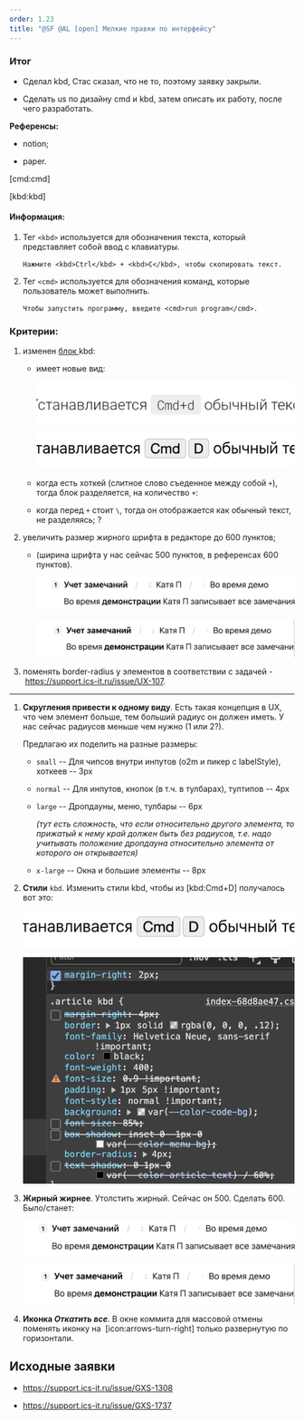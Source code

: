 ```yaml
---
order: 1.23
title: "@SF @AL [open] Мелкие правки по интерфейсу"
---
```


### Итог

-  Сделал kbd, Стас сказал, что не то, поэтому заявку закрыли.

-  Сделать us по дизайну cmd и kbd, затем описать их работу, после чего разработать.



**Референсы:**

-  notion;

-  paper.

[cmd:cmd]

[kbd:kbd]

#### Информация:

1. Тег `<kbd>` используется для обозначения текста, который представляет собой ввод с клавиатуры.

   ```
   Нажмите <kbd>Ctrl</kbd> + <kbd>C</kbd>, чтобы скопировать текст.
   ```

2. Тег `<cmd>` используется для обозначения команд, которые пользователь может выполнить.

   ```
   Чтобы запустить программу, введите <cmd>run program</cmd>.
   ```

### Критерии:

1. изменен [блок ](./../../../jun-2024/_index)kbd:

   -  имеет новые вид:

      ![](./al-open-melkie-pravki-po-interfeysu-3.png "До")

      ![](./_index_2-3.png "После")

   -  когда есть хоткей (слитное слово съеденное между собой `+`), тогда блок разделяется, на количество `+`:

   -  когда перед `+` стоит `\`, тогда он отображается как обычный текст, не разделяясь; ?

2. увеличить размер жирного шрифта в редакторе до 600 пунктов;

   -  (ширина шрифта у нас сейчас 500 пунктов, в референсах 600 пунктов).

      ![](./_index_3-2.png "До")

      ![](./al-open-melkie-pravki-po-interfeysu-2.png "После")

3. поменять border-radius у элементов в соответствии с задачей - <https://support.ics-it.ru/issue/UX-107>.

---

1. **Скругления привести к одному виду**. Есть такая концепция в UX, что чем элемент больше, тем больший радиус он должен иметь. У нас сейчас радиусов меньше чем нужно (1 или 2?).

   Предлагаю их поделить на разные размеры:

   -  `small` -- Для чипсов внутри инпутов (o2m и пикер с labelStyle), хоткеев -- 3px

   -  `normal` -- Для инпутов, кнопок (в т.ч. в тулбарах), тултипов -- 4px

   -  `large` -- Дропдауны, меню, тулбары -- 6px

      *(тут есть сложность, что если относительно другого элемента, то прижатый к нему край должен быть без радиусов, т.е. надо учитывать положение дропдауна относительно элемента от которого он открывается)*

   -  `x-large` -- Окна и большие элементы -- 8px

2. **Стили** `kbd`. Изменить стили kbd, чтобы из \[kbd:Cmd+D\] получалось вот это:

   ![](./_index_2.png)

   ![](./_index_4.png)

3. **Жирный жирнее**. Утолстить жирный. Сейчас он 500. Сделать 600. Было/станет:

   ![](./_index_3.png)

   ![](./al-open-melkie-pravki-po-interfeysu.png)

4. **Иконка *Откатить все***. В окне коммита для массовой отмены поменять иконку на  [icon:arrows-turn-right] только развернутую по горизонтали.



## Исходные заявки

-  <https://support.ics-it.ru/issue/GXS-1308>

-  <https://support.ics-it.ru/issue/GXS-1737>